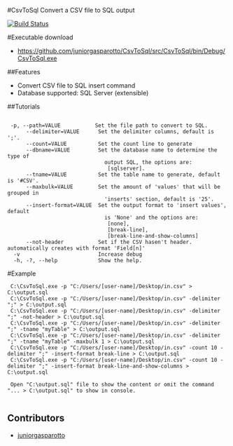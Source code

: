 #CsvToSql
Convert a CSV file to SQL output

[![Build Status](https://travis-ci.org/juniorgasparotto/csvtosql.png)](https://travis-ci.org/juniorgasparotto/csvtosql)

#Executable download

* https://github.com/juniorgasparotto/CsvToSql/src/CsvToSql/bin/Debug/CsvToSql.exe

##Features

  * Convert CSV file to SQL insert command 
  * Database supported:  SQL Server (extensible)

##Tutorials

```

 -p, --path=VALUE           Set the file path to convert to SQL.
      --delimiter=VALUE      Set the delimiter columns, default is ';'.
      --count=VALUE          Set the count line to generate
      --dbname=VALUE         Set the database name to determine the type of
                               output SQL, the options are:
                                [sqlserver].
      --tname=VALUE          Set the table name to generate, default is '#CSV'.
      --maxbulk=VALUE        Set the amount of 'values' that will be grouped in
                               'inserts' section, default is '25'.
      --insert-format=VALUE  Set the output format to 'insert values', default
                               is 'None' and the options are:
                                [none],
                                [break-line],
                                [break-line-and-show-columns]
      --not-header           Set if the CSV hasen't header. automatically creates with format 'Field[n]'
  -v                         Increase debug
  -h, -?, --help             Show the help.

```

#Example

```
 C:\CsvToSql.exe -p "C:/Users/[user-name]/Desktop/in.csv" > C:\output.sql
 C:\CsvToSql.exe -p "C:/Users/[user-name]/Desktop/in.csv" -delimiter ";" > C:\output.sql
 C:\CsvToSql.exe -p "C:/Users/[user-name]/Desktop/in.csv" -delimiter ";" -not-header > C:\output.sql 
 C:\CsvToSql.exe -p "C:/Users/[user-name]/Desktop/in.csv" -delimiter ";" -tname "myTable" > C:\output.sql
 C:\CsvToSql.exe -p "C:/Users/[user-name]/Desktop/in.csv" -delimiter ";" -tname "myTable" -maxbulk 1 > C:\output.sql
 C:\CsvToSql.exe -p "C:/Users/[user-name]/Desktop/in.csv" -count 10 -delimiter ";" -insert-format break-line > C:\output.sql
 C:\CsvToSql.exe -p "C:/Users/[user-name]/Desktop/in.csv" -count 10 -delimiter ";" -insert-format break-line-and-show-columns > C:\output.sql
 
 Open "C:\output.sql" file to show the content or omit the command "... > C:\output.sql" to show in console.
 
``` 
 
## Contributors
 * [juniorgasparotto](https://github.com/juniorgasparotto)
